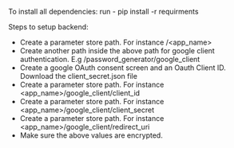 To install all dependencies:
    run - pip install -r requirments



Steps to setup backend:
 - Create a parameter store path. For instance /<app_name>
 - Create another path inside the above path for google client authentication. E.g /password_generator/google_client
 - Create a google OAuth consent screen and an Oauth Client ID. Download the client_secret.json file
 - Create a parameter store path. For instance <app_name>/google_client/client_id
 - Create a parameter store path. For instance <app_name>/google_client/client_secret
 - Create a parameter store path. For instance <app_name>/google_client/redirect_uri
 - Make sure the above values are encrypted.
